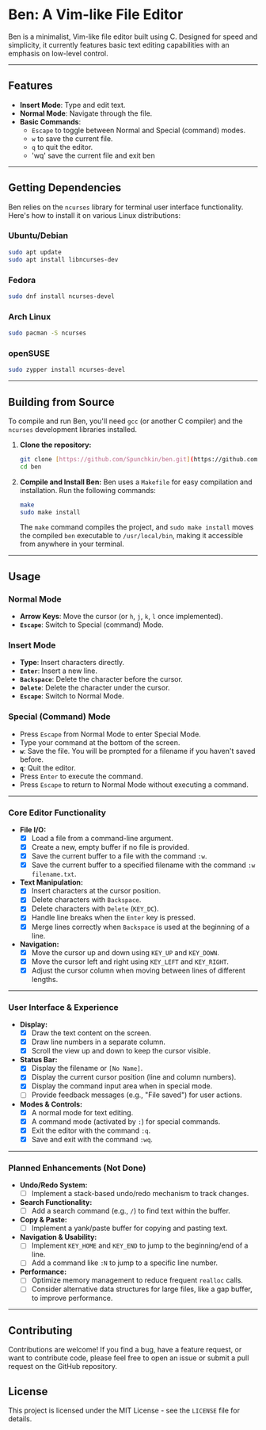 
# Ben: A Vim-like File Editor

Ben is a minimalist, Vim-like file editor built using C. Designed for speed and simplicity, it currently features basic text editing capabilities with an emphasis on low-level control.

---

## Features

* **Insert Mode**: Type and edit text.
* **Normal Mode**: Navigate through the file.
* **Basic Commands**:
    * `Escape` to toggle between Normal and Special (command) modes.
    * `w` to save the current file.
    * `q` to quit the editor.
    * 'wq' save the current file and exit ben

---

## Getting Dependencies

Ben relies on the `ncurses` library for terminal user interface functionality. Here's how to install it on various Linux distributions:

### Ubuntu/Debian

```bash
sudo apt update
sudo apt install libncurses-dev
```

### Fedora

```bash
sudo dnf install ncurses-devel
```

### Arch Linux

```bash
sudo pacman -S ncurses
```

### openSUSE

```bash
sudo zypper install ncurses-devel
```

---

## Building from Source

To compile and run Ben, you'll need `gcc` (or another C compiler) and the `ncurses` development libraries installed.

1.  **Clone the repository:**
    ```bash
    git clone [https://github.com/Spunchkin/ben.git](https://github.com/Spunchkin/ben.git)
    cd ben
    ```

2.  **Compile and Install Ben:**
    Ben uses a `Makefile` for easy compilation and installation. Run the following commands:
    ```bash
    make
    sudo make install
    ```
    The `make` command compiles the project, and `sudo make install` moves the compiled `ben` executable to `/usr/local/bin`, making it accessible from anywhere in your terminal.

---

## Usage

### Normal Mode

* **Arrow Keys**: Move the cursor (or `h`, `j`, `k`, `l` once implemented).
* **`Escape`**: Switch to Special (command) Mode.

### Insert Mode

* **Type**: Insert characters directly.
* **`Enter`**: Insert a new line.
* **`Backspace`**: Delete the character before the cursor.
* **`Delete`**: Delete the character under the cursor.
* **`Escape`**: Switch to Normal Mode.

### Special (Command) Mode

* Press `Escape` from Normal Mode to enter Special Mode.
* Type your command at the bottom of the screen.
* **`w`**: Save the file. You will be prompted for a filename if you haven't saved before.
* **`q`**: Quit the editor.
* Press `Enter` to execute the command.
* Press `Escape` to return to Normal Mode without executing a command.

---

### Core Editor Functionality

* **File I/O:**
    * [x] Load a file from a command-line argument.
    * [x] Create a new, empty buffer if no file is provided.
    * [x] Save the current buffer to a file with the command `:w`.
    * [x] Save the current buffer to a specified filename with the command `:w filename.txt`.
* **Text Manipulation:**
    * [x] Insert characters at the cursor position.
    * [x] Delete characters with `Backspace`.
    * [x] Delete characters with `Delete` (`KEY_DC`).
    * [x] Handle line breaks when the `Enter` key is pressed.
    * [x] Merge lines correctly when `Backspace` is used at the beginning of a line.
* **Navigation:**
    * [x] Move the cursor up and down using `KEY_UP` and `KEY_DOWN`.
    * [x] Move the cursor left and right using `KEY_LEFT` and `KEY_RIGHT`.
    * [x] Adjust the cursor column when moving between lines of different lengths.

---

### User Interface & Experience

* **Display:**
    * [x] Draw the text content on the screen.
    * [x] Draw line numbers in a separate column.
    * [x] Scroll the view up and down to keep the cursor visible.
* **Status Bar:**
    * [x] Display the filename or `[No Name]`.
    * [x] Display the current cursor position (line and column numbers).
    * [x] Display the command input area when in special mode.
    * [ ] Provide feedback messages (e.g., "File saved") for user actions.
* **Modes & Controls:**
    * [x] A normal mode for text editing.
    * [x] A command mode (activated by `:`) for special commands.
    * [x] Exit the editor with the command `:q`.
    * [x] Save and exit with the command `:wq`.

---

### Planned Enhancements (Not Done)

* **Undo/Redo System:**
    * [ ] Implement a stack-based undo/redo mechanism to track changes.
* **Search Functionality:**
    * [ ] Add a search command (e.g., `/`) to find text within the buffer.
* **Copy & Paste:**
    * [ ] Implement a yank/paste buffer for copying and pasting text.
* **Navigation & Usability:**
    * [ ] Implement `KEY_HOME` and `KEY_END` to jump to the beginning/end of a line.
    * [ ] Add a command like `:N` to jump to a specific line number.
* **Performance:**
    * [ ] Optimize memory management to reduce frequent `realloc` calls.
    * [ ] Consider alternative data structures for large files, like a gap buffer, to improve performance.

---

## Contributing

Contributions are welcome! If you find a bug, have a feature request, or want to contribute code, please feel free to open an issue or submit a pull request on the GitHub repository.

## License

This project is licensed under the MIT License - see the `LICENSE` file for details.

